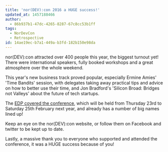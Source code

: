 ```yaml
---
title: 'nor(DEV):con 2016 a HUGE success!'
updated_at: 1457188466
author:
  - 86b937b1-47dc-4265-8287-67c8cc53b1ff
tags:
  - NorDevCon
  - Retrospective
id: 14ae19ec-b7a1-449a-b3fd-182b150e98da
---
```

nor(DEV):con attracted over 400 people this year, the biggest turnout yet! There were international speakers, fully booked workshops and a great atmosphere over the whole weekend.

This year's new business track proved popular, especially Ermine Amies' 'Time Bandits' session, with delegates taking away practical tips and advice on how to better use their time, and Jon Bradford's 'Silicon Broad: Bridges not Valleys' about the future of tech startups.

The [EDP covered the conference](http://www.edp24.co.uk/business/hundreds_of_tech_leaders_gather_for_norfolk_developers_annual_summit_1_4434428), which will be held from Thursday 23rd to Saturday 25th February next year, and already has a number of big names lined up!

Keep an eye on the nor(DEV):con website, or follow them on Facebook and twitter to be kept up to date.

Lastly, a massive thank you to everyone who supported and attended the conference, it was a HUGE success because of you!
